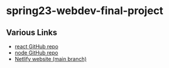 # spring23-webdev-final-project

## Various Links ##
- [react GitHub repo](https://github.com/abstewart/spring23-webdev-final-project)
- [node GitHub repo](https://github.com/abstewart/spring23-webdev-final-project-node)
- [Netlify website (main branch)](https://main--celebrated-souffle-0b61bd.netlify.app/)


